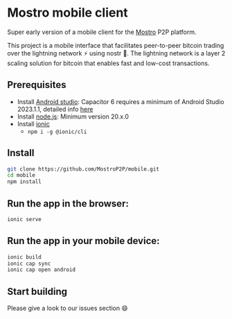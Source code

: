 # Mostro mobile client

Super early version of a mobile client for the [Mostro](https://github.com/MostroP2P/mostro) P2P platform.

This project is a mobile interface that facilitates peer-to-peer bitcoin trading over the lightning network ⚡️ using nostr 🦩. The lightning network is a layer 2 scaling solution for bitcoin that enables fast and low-cost transactions.

## Prerequisites

- Install [Android studio](https://developer.android.com/studio): Capacitor 6 requires a minimum of Android Studio 2023.1.1, detailed info [here](https://capacitorjs.com/docs/getting-started/environment-setup)
- Install [node.js](https://nodejs.org): Minimum version 20.x.0
- Install [ionic](https://ionicframework.com/)
  - `npm i -g @ionic/cli`

## Install

```bash
git clone https://github.com/MostroP2P/mobile.git
cd mobile
npm install
```

## Run the app in the browser:

```bash
ionic serve
```

## Run the app in your mobile device:

```bash
ionic build
ionic cap sync
ionic cap open android
```

## Start building

Please give a look to our issues section :smile:
